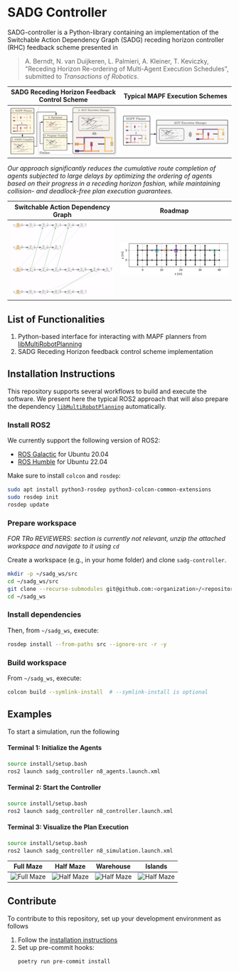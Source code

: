 # SADG Controller

SADG-controller is a Python-library
  containing an implementation of the
  Switchable Action Dependency Graph (SADG)
  receding horizon controller (RHC) feedback scheme
  presented in

> A. Berndt, N. van Duijkeren, L. Palmieri, A. Kleiner, T. Keviczky, "Receding Horizon Re-ordering of Multi-Agent Execution Schedules", submitted to _Transactions of Robotics_.

SADG Receding Horizon Feedback Control Scheme | Typical MAPF Execution Schemes |
:-------------------------:|:-------------------------:|
![](.github/diagrams/feedback_diagram.svg)| ![](.github/diagrams/typical_mapf_scheme.svg) |

_Our approach significantly reduces the cumulative route completion of agents subjected to large delays by optimizing the ordering of agents based on their progress in a receding horizon fashion, while maintaining collision- and deadlock-free plan execution guarantees._

 Switchable Action Dependency Graph | Roadmap |
:-------------------------:|:-------------------------:|
![](.github/animations/sadg.gif) | ![](.github/animations/roadmap.gif) |

## List of Functionalities

1. Python-based interface for interacting with MAPF planners from [libMultiRobotPlanning](https://github.com/whoenig/libMultiRobotPlanning)
2. SADG Receding Horizon feedback control scheme implementation

## Installation Instructions

This repository supports several workflows to build and execute the software.
We present here the typical ROS2 approach that will also prepare the dependency [`libMultiRobotPlanning`](https://github.com/whoenig/libMultiRobotPlanning) automatically.

### Install ROS2

We currently support the following version of ROS2:
- [ROS Galactic](https://docs.ros.org/en/galactic/Installation.html) for Ubuntu 20.04
- [ROS Humble](https://docs.ros.org/en/humble/Installation.html) for Ubuntu 22.04

Make sure to install `colcon` and `rosdep`:
```bash
sudo apt install python3-rosdep python3-colcon-common-extensions
sudo rosdep init
rosdep update
```

### Prepare workspace
*FOR TRo REVIEWERS: section is currently not relevant, unzip the attached workspace and navigate to it using `cd`*

Create a workspace (e.g., in your home folder) and clone `sadg-controller`.
```bash
mkdir -p ~/sadg_ws/src
cd ~/sadg_ws/src
git clone --recurse-submodules git@github.com:<organization>/<repository>.git
cd ~/sadg_ws
```

### Install dependencies
Then, from `~/sadg_ws`, execute:
```bash
rosdep install --from-paths src --ignore-src -r -y
```

### Build workspace
From `~/sadg_ws`, execute:
```bash
colcon build --symlink-install  # --symlink-install is optional
```

## Examples

To start a simulation, run the following

#### Terminal 1: Initialize the Agents
```bash
source install/setup.bash
ros2 launch sadg_controller n8_agents.launch.xml
```

#### Terminal 2: Start the Controller
```bash
source install/setup.bash
ros2 launch sadg_controller n8_controller.launch.xml
```

#### Terminal 3: Visualize the Plan Execution
```bash
source install/setup.bash
ros2 launch sadg_controller n8_simulation.launch.xml
```

<!-- #### Terminal 4: Visualize the SADG
```bash
source devel/setup.sh
roslaunch launch/8/sadg.launch
``` -->

Full Maze             |  Half Maze |  Warehouse |  Islands
:-------------------------:|:-------------------------:|:-------------------------:|:-------------------------:
![Full Maze](.github/animations/full_maze.gif)  |  ![Half Maze](.github/animations/half_maze.gif) | ![Half Maze](.github/animations/warehouse.gif) | ![Half Maze](.github/animations/islands.gif)

## Contribute

To contribute to this repository, set up your development environment as follows

1. Follow the [installation instructions](#installation-instruction)
2. Set up pre-commit hooks:
    ```bash
    poetry run pre-commit install
    ```
